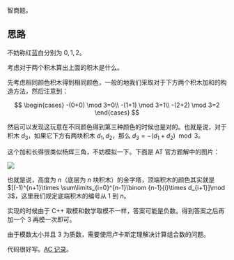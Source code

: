 智商题。

## 思路

不妨称红蓝白分别为 $0,1,2$。

考虑对于两个积木算出上面的积木是什么。

先考虑相同颜色积木得到相同颜色，一般的地我们采取对于下方两个积木加和的构造方法，然后注意到：

$$
\begin{cases}
-(0+0) \mod 3=0\\
-(1+1) \mod 3=1\\
-(2+2) \mod 3=2
\end{cases}
$$

然后可以发现这玩意在不同颜色得到第三种颜色的时候也是对的。也就是说，对于积木 $d_3$，如果它下方有两块积木 $d_1,d_2$，那么 $d_3=-(d_1+d_2)\mod 3$。

这个加和长得很类似杨辉三角，不妨模拟一下。下面是 AT 官方题解中的图片：

![](https://img.atcoder.jp/arc117/6d089e1cdfb0ed3c0bf6daee87fc198e.png)

也就是说，高度为 $n$（底层为 $n$ 块积木）的金字塔，顶端积木的颜色其实就是 $[(-1)^{n+1}\times \sum\limits_{i=0}^{n-1}\binom {n-1}{i}\times d_{i+1}]\mod 3$，这里我们规定底端积木的编号从 $1$ 到 $n$。

实现的时候由于 C++ 取模和数学取模不一样，答案可能是负数。得到答案之后再加一个 $3$ 再模一次即可。

由于模数太小并且 $3$ 为质数，需要使用卢卡斯定理解决计算组合数的问题。

代码很好写。[AC 记录](https://www.luogu.com.cn/record/101876941)。